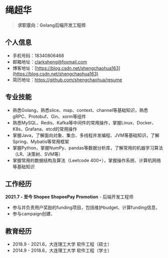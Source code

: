 # 绳超华
> **求职意向：Golang后端开发工程师**
## 个人信息
- 手机号码：18340806468
- 邮箱地址：clarksheng@foxmail.com
- 博客地址：[https://blog.csdn.net/shengchaohua163](https://blog.csdn.net/shengchaohua163)
- 简历地址：https://github.com/shengchaohua/resume

## 专业技能
- 熟悉Golang，熟悉slice、map、context、channel等基础知识，熟悉gRPC、Protobuf、Gin、xorm等组件
- 熟悉MySQL、Redis、Kafka等中间件的常用操作，掌握Linux、Docker、K8s、Grafana、etcd的常用操作
- 掌握Java，了解面向对象、集合、多线程并发编程、JVM等基础知识，了解Spring、Mybatis等常用框架
- 掌握Python，掌握NumPy、pandas等数据分析库，了解常用的机器学习算法（LR、决策树、SVM等）
- 掌握常用的数据结构及算法（Leetcode 400+），掌握操作系统、计算机网络等基础知识

## 工作经历
**2021.7 - 至今 Shopee ShopeePay Promotion** - 后端开发工程师
- 参与并负责用户奖励的funding项目，包括维护budget、计算funding信息、
- 参与campaign创建、

## 教育经历
- 2018.9 - 2021.6，大连理工大学 软件工程（硕士）
- 2014.9 - 2018.6，大连理工大学 软件工程（学士）